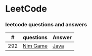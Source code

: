 # LeetCode

### leetcode questions and answers
| # | questions | Answer | 
|---| ----- | -------- |
|292|[Nim Game](https://leetcode.com/problems/nim-game/)  | [Java](./java/src/main/nimGame.java)|
